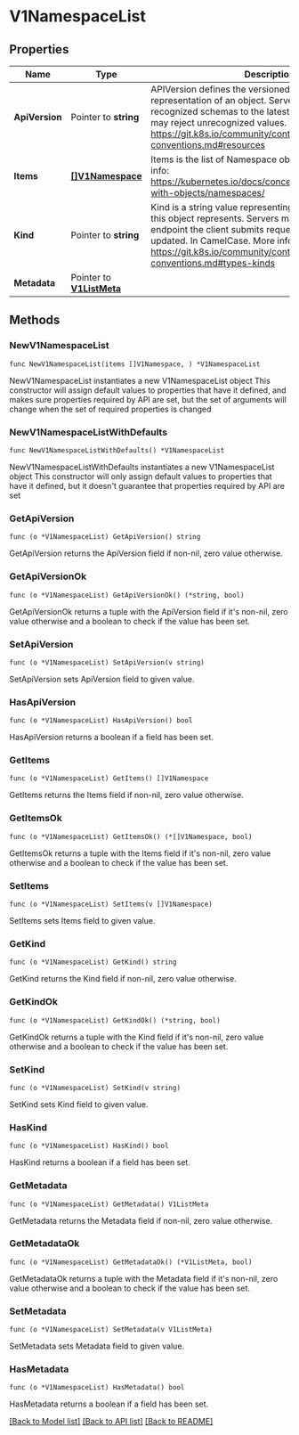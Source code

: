 # V1NamespaceList

## Properties

Name | Type | Description | Notes
------------ | ------------- | ------------- | -------------
**ApiVersion** | Pointer to **string** | APIVersion defines the versioned schema of this representation of an object. Servers should convert recognized schemas to the latest internal value, and may reject unrecognized values. More info: https://git.k8s.io/community/contributors/devel/api-conventions.md#resources | [optional] 
**Items** | [**[]V1Namespace**](V1Namespace.md) | Items is the list of Namespace objects in the list. More info: https://kubernetes.io/docs/concepts/overview/working-with-objects/namespaces/ | 
**Kind** | Pointer to **string** | Kind is a string value representing the REST resource this object represents. Servers may infer this from the endpoint the client submits requests to. Cannot be updated. In CamelCase. More info: https://git.k8s.io/community/contributors/devel/api-conventions.md#types-kinds | [optional] 
**Metadata** | Pointer to [**V1ListMeta**](V1ListMeta.md) |  | [optional] 

## Methods

### NewV1NamespaceList

`func NewV1NamespaceList(items []V1Namespace, ) *V1NamespaceList`

NewV1NamespaceList instantiates a new V1NamespaceList object
This constructor will assign default values to properties that have it defined,
and makes sure properties required by API are set, but the set of arguments
will change when the set of required properties is changed

### NewV1NamespaceListWithDefaults

`func NewV1NamespaceListWithDefaults() *V1NamespaceList`

NewV1NamespaceListWithDefaults instantiates a new V1NamespaceList object
This constructor will only assign default values to properties that have it defined,
but it doesn't guarantee that properties required by API are set

### GetApiVersion

`func (o *V1NamespaceList) GetApiVersion() string`

GetApiVersion returns the ApiVersion field if non-nil, zero value otherwise.

### GetApiVersionOk

`func (o *V1NamespaceList) GetApiVersionOk() (*string, bool)`

GetApiVersionOk returns a tuple with the ApiVersion field if it's non-nil, zero value otherwise
and a boolean to check if the value has been set.

### SetApiVersion

`func (o *V1NamespaceList) SetApiVersion(v string)`

SetApiVersion sets ApiVersion field to given value.

### HasApiVersion

`func (o *V1NamespaceList) HasApiVersion() bool`

HasApiVersion returns a boolean if a field has been set.

### GetItems

`func (o *V1NamespaceList) GetItems() []V1Namespace`

GetItems returns the Items field if non-nil, zero value otherwise.

### GetItemsOk

`func (o *V1NamespaceList) GetItemsOk() (*[]V1Namespace, bool)`

GetItemsOk returns a tuple with the Items field if it's non-nil, zero value otherwise
and a boolean to check if the value has been set.

### SetItems

`func (o *V1NamespaceList) SetItems(v []V1Namespace)`

SetItems sets Items field to given value.


### GetKind

`func (o *V1NamespaceList) GetKind() string`

GetKind returns the Kind field if non-nil, zero value otherwise.

### GetKindOk

`func (o *V1NamespaceList) GetKindOk() (*string, bool)`

GetKindOk returns a tuple with the Kind field if it's non-nil, zero value otherwise
and a boolean to check if the value has been set.

### SetKind

`func (o *V1NamespaceList) SetKind(v string)`

SetKind sets Kind field to given value.

### HasKind

`func (o *V1NamespaceList) HasKind() bool`

HasKind returns a boolean if a field has been set.

### GetMetadata

`func (o *V1NamespaceList) GetMetadata() V1ListMeta`

GetMetadata returns the Metadata field if non-nil, zero value otherwise.

### GetMetadataOk

`func (o *V1NamespaceList) GetMetadataOk() (*V1ListMeta, bool)`

GetMetadataOk returns a tuple with the Metadata field if it's non-nil, zero value otherwise
and a boolean to check if the value has been set.

### SetMetadata

`func (o *V1NamespaceList) SetMetadata(v V1ListMeta)`

SetMetadata sets Metadata field to given value.

### HasMetadata

`func (o *V1NamespaceList) HasMetadata() bool`

HasMetadata returns a boolean if a field has been set.


[[Back to Model list]](../README.md#documentation-for-models) [[Back to API list]](../README.md#documentation-for-api-endpoints) [[Back to README]](../README.md)


